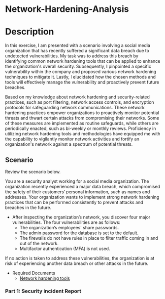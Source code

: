 # Network-Hardening-Analysis
<h1>Description</h1>
In this exercise, I am presented with a scenario involving a social media organization that has recently suffered a significant data breach due to undetected vulnerabilities. My task was to address this breach by identifying common network hardening tools that can be applied to enhance the organization's overall security. Subsequently, I pinpointed a specific vulnerability within the company and proposed various network hardening techniques to mitigate it. Lastly, I elucidated how the chosen methods and tools will effectively manage the vulnerability and proactively prevent future breaches.

Based on my knowledge about network hardening and security-related practices, such as port filtering, network access controls, and encryption protocols for safeguarding network communications. These network hardening practices empower organizations to proactively monitor potential threats and thwart certain attacks from compromising their networks. Some of these measures are implemented as routine safeguards, while others are periodically enacted, such as bi-weekly or monthly reviews. Proficiency in utilizing network hardening tools and methodologies have equipped me with the capability to vigilantly monitor network activities and fortify an organization's network against a spectrum of potential threats.

<h2>Scenario</h2>
Review the scenario below.

You are a security analyst working for a social media organization. The organization recently experienced a major data breach, which compromised the safety of their customers’ personal information, such as names and addresses. Your organization wants to implement strong network hardening practices that can be performed consistently to prevent attacks and breaches in the future.


- <a> After inspecting the organization’s network, you discover four major vulnerabilities. The four vulnerabilities are as follows: </a>
    -  The organization’s employees' share passwords.
    -  The admin password for the database is set to the default.
    -  The firewalls do not have rules in place to filter traffic coming in and out of the network.
    -  Multifactor authentication (MFA) is not used. 


If no action is taken to address these vulnerabilities, the organization is at risk of experiencing another data breach or other attacks in the future. 

- <a> Required Documents </a>
  - [Network hardening tools](https://github.com/malikaii99/Operation-System-Hardening-Practice/blame/728a4090581dc4dc43672afb885a8a84e6714fb5/DNS%20%26%20HTTP%20traffic%20log.docx)


<h3>Part 1: Security incident Report </h3>

